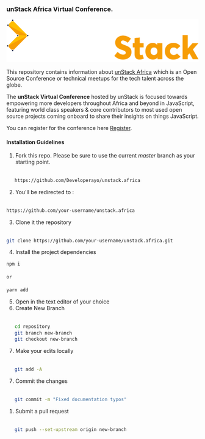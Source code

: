 ### unStack Africa Virtual Conference.  

![unStack Africa](./src/assets/img/logo.png)

This repository contains information about [unStack Africa](https://unstack.africa/) which is an Open Source Conference or  technical meetups for the tech talent across the globe. 

The **unStack Virtual Conference** hosted by unStack is focused towards empowering more developers throughout Africa and beyond in JavaScript, featuring world class speakers & core contributors to most used open source projects coming onboard to share their insights on things JavaScript.

You can register for the conference here [Register](https://eventprime.co/e/unstack-conference-2020). 


#### Installation Guidelines
1. Fork this repo. Please be sure to use the current _master_ branch as your starting point.
```bash

   https://github.com/Developerayo/unstack.africa

```
2. You'll be redirected to :
```bash

https://github.com/your-username/unstack.africa

```
3. Clone it the repository
 ``` bash

 git clone https://github.com/your-username/unstack.africa.git
 
   ```
4. Install the project dependencies
```bash 
npm i 

or 

yarn add

```
5. Open in the text editor of your choice
6. Create New Branch

```bash 

   cd repository
   git branch new-branch
   git checkout new-branch

```
7. Make your edits locally
```bash

   git add -A

   ```
7. Commit the changes
```bash

   git commit -m "Fixed documentation typos"

   ```
1. Submit a pull request
```bash

   git push --set-upstream origin new-branch

```